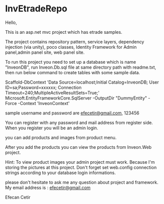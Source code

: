 # InvEtradeRepo
Hello,

This is an asp.net mvc project which has etrade samples. 

The project contains repository pattern, service layers, dependency injection (via unity), poco classes, Identity Framework for Admin panel,admin panel site, web panel site.

To run this project you need to set up a database which is name "InveonDB", run Inveon.Db.sql file at same directory path with readme.txt, then run below command to create tables with some sample data.

Scaffold-DbContext 'Data Source=localhost;Initial Catalog=InveonDB; User ID=sa;Password=xxxxxx; Connection Timeout=240;MultipleActiveResultSets=True;' Microsoft.EntityFrameworkCore.SqlServer -OutputDir "DummyEntity" -Force -Context 'InveonContext'

sample username and password are efecetir@gmail.com, 123456

You can register with any password and mail address from register side. When you register you will be an admin login.

you can add products and images from product menu.

After you add the products you can view the products from Inveon.Web project. 

Hint: To view product images your admin project must work. Because I'm storing the pictures at this project. 
	  Don't forget set web.config connection strings according to your database login informations.

please don't hesitate to ask me any question about project and framework. My email address is : efecetir@gmail.com

Efecan Cetir
